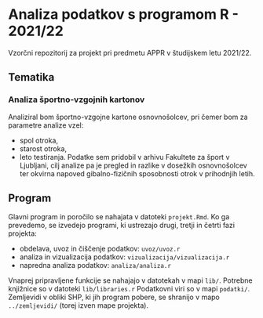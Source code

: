 # Analiza podatkov s programom R - 2021/22

Vzorčni repozitorij za projekt pri predmetu APPR v študijskem letu 2021/22. 

## Tematika

### Analiza športno-vzgojnih kartonov

Analiziral bom športno-vzgojne kartone osnovnošolcev, pri čemer bom za parametre analize vzel:
- spol otroka,
- starost otroka,
- leto testiranja.
Podatke sem pridobil v arhivu Fakultete za šport v Ljubljani, cilj analize pa je pregled in razlike v dosežkih osnovnošolcev
ter okvirna napoved gibalno-fizičnih sposobnosti otrok v prihodnjih letih.

## Program

Glavni program in poročilo se nahajata v datoteki `projekt.Rmd`.
Ko ga prevedemo, se izvedejo programi, ki ustrezajo drugi, tretji in četrti fazi projekta:

* obdelava, uvoz in čiščenje podatkov: `uvoz/uvoz.r`
* analiza in vizualizacija podatkov: `vizualizacija/vizualizacija.r`
* napredna analiza podatkov: `analiza/analiza.r`

Vnaprej pripravljene funkcije se nahajajo v datotekah v mapi `lib/`.
Potrebne knjižnice so v datoteki `lib/libraries.r`
Podatkovni viri so v mapi `podatki/`.
Zemljevidi v obliki SHP, ki jih program pobere,
se shranijo v mapo `../zemljevidi/` (torej izven mape projekta).
